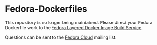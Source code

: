 Fedora-Dockerfiles
==================

This repository is no longer being maintained.  Please direct your Fedora Dockerfile work to the [Fedora Layered Docker Image Build Service](https://fedoraproject.org/wiki/Changes/Layered_Docker_Image_Build_Service).

Questions can be sent to the [Fedora Cloud](https://lists.fedoraproject.org/admin/lists/cloud.lists.fedoraproject.org/) mailing list.
